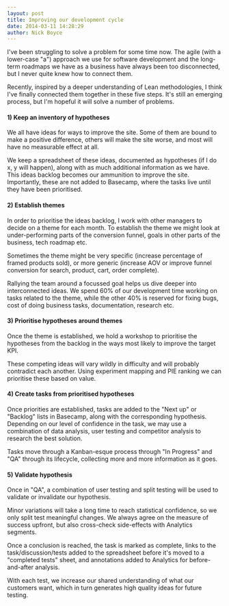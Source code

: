 ```yaml
---
layout: post
title: Improving our development cycle
date: 2014-03-11 14:28:29
author: Nick Boyce
---
```

I've been struggling to solve a problem for some time now. The agile (with a lower-case "a") approach we use for software development and the long-term roadmaps we have as a business have always been too disconnected, but I never quite knew how to connect them.

Recently, inspired by a deeper understanding of Lean methodologies, I think I've finally connected them together in these five steps. It's still an emerging process, but I'm hopeful it will solve a number of problems.

#### 1) Keep an inventory of hypotheses
We all have ideas for ways to improve the site. Some of them are bound to make a positive difference, others will make the site worse, and most will have no measurable effect at all.

We keep a spreadsheet of these ideas, documented as hypotheses (if I do x, y will happen), along with as much additional information as we have. This ideas backlog becomes our ammunition to improve the site. Importantly, these are not added to Basecamp, where the tasks live until they have been prioritised.

#### 2) Establish themes
In order to prioritise the ideas backlog, I work with other managers to decide on a theme for each month. To establish the theme we might look at under-performing parts of the conversion funnel, goals in other parts of the business, tech roadmap etc.

Sometimes the theme might be very specific (increase percentage of framed products sold), or more generic (increase AOV or improve funnel conversion for search, product, cart, order complete).

Rallying the team around a focussed goal helps us dive deeper into interconnected ideas. We spend 60% of our development time working on tasks related to the theme, while the other 40% is reserved for fixing bugs, cost of doing business tasks, documentation, research etc.

#### 3) Prioritise hypotheses around themes
Once the theme is established, we hold a workshop to prioritise the hypotheses from the backlog in the ways most likely to improve the target KPI.

These competing ideas will vary wildly in difficulty and will probably contradict each another. Using experiment mapping and PIE ranking we can prioritise these based on value.

#### 4) Create tasks from prioritised hypotheses
Once priorities are established, tasks are added to the "Next up" or "Backlog" lists in Basecamp, along with the corresponding hypothesis. Depending on our level of confidence in the task, we may use a combination of data analysis, user testing and competitor analysis to research the best solution.

Tasks move through a Kanban-esque process through "In Progress" and "QA" through its lifecycle, collecting more and more information as it goes.

#### 5) Validate hypothesis
Once in "QA", a combination of user testing and split testing will be used to validate or invalidate our hypothesis.

Minor variations will take a long time to reach statistical confidence, so we only split test meaningful changes. We always agree on the measure of success upfront, but also cross-check side-effects with Analytics segments.

Once a conclusion is reached, the task is marked as complete, links to the task/discussion/tests added to the spreadsheet before it's moved to a "completed tests" sheet, and annotations added to Analytics for before-and-after analysis.

With each test, we increase our shared understanding of what our customers want, which in turn generates high quality ideas for future testing.
